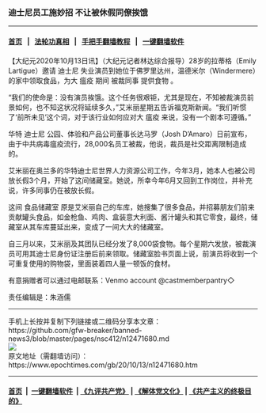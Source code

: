 ### 迪士尼员工施妙招 不让被休假同僚挨饿
------------------------

#### [首页](https://github.com/gfw-breaker/banned-news3/blob/master/README.md) &nbsp;&nbsp;|&nbsp;&nbsp; [法轮功真相](https://github.com/begood0513/basic/blob/master/README.md)  &nbsp;&nbsp;|&nbsp;&nbsp; [手把手翻墙教程](https://github.com/gfw-breaker/guides/wiki)  &nbsp;&nbsp;|&nbsp;&nbsp; [一键翻墙软件](https://github.com/gfw-breaker/nogfw/blob/master/README.md)  



<div><p>
 【大纪元2020年10月13日讯】（大纪元记者林达综合报导）28岁的拉蒂格（Emily Lartigue）邀请
 <ok href="https://www.epochtimes.com/gb/tag/%E8%BF%AA%E5%A3%AB%E5%B0%BC.html">
  迪士尼
 </ok>
 失业演员到她位于佛罗里达州，温德米尔（Windermere）的家中领取食品，为大
 <ok href="https://www.epochtimes.com/gb/tag/%E7%98%9F%E7%96%AB.html">
  瘟疫
 </ok>
 期间
 <ok href="https://www.epochtimes.com/gb/tag/%E8%A2%AB%E8%A3%81%E5%90%8C%E4%BA%8B.html">
  被裁同事
 </ok>
 <ok href="https://www.epochtimes.com/gb/tag/%E6%8F%90%E4%BE%9B%E9%A3%9F%E7%89%A9.html">
  提供食物
 </ok>
 。
</p>
<p>
 “我们的使命是：没有演员挨饿。这个任务很艰钜，尤其是现在，不知被裁演员前景如何，也不知这状况将延续多久，”艾米丽星期五告诉福克斯新闻。“我们听惯了‘前所未见’这个词，对于该行业如何应对大
 <ok href="https://www.epochtimes.com/gb/tag/%E7%98%9F%E7%96%AB.html">
  瘟疫
 </ok>
 来说，没有一个剧本可遵循。”
</p>
<p>
 华特
 <ok href="https://www.epochtimes.com/gb/tag/%E8%BF%AA%E5%A3%AB%E5%B0%BC.html">
  迪士尼
 </ok>
 公园、体验和产品公司董事长达马罗（Josh D’Amaro）日前宣布，由于中共病毒瘟疫流行，28,000名员工被裁，他说，裁员是社交距离限制造成的。
</p>
<p>
 艾米丽在奥兰多的华特迪士尼世界人力资源公司工作，今年3月，她本人也被公司放长假3个月，开始了这间储藏室。她说，所幸今年6月又回到工作岗位，并补充说，许多同事仍在被放长假。
</p>
<p>
 这间
 <ok href="https://www.epochtimes.com/gb/tag/%E9%A3%9F%E5%93%81%E5%82%A8%E8%97%8F%E5%AE%A4.html">
  食品储藏室
 </ok>
 原是艾米丽自己的车库，她搜集了很多食品，并招募朋友们前来贡献罐头食品，如金枪鱼、鸡肉、盒装意大利面、酱汁罐头和其它零食，最终，储藏室从其车库蔓延出来，变成了一间大大的储藏室。
</p>
<p>
 自三月以来，艾米丽及其团队已经分发了8,000袋食物。每个星期六发放，被裁演员可用其迪士尼身份证注册后前来领取。储藏室脸书页面上说，前演员将收到一个可重复使用的购物袋，里面装着四人量一顿饭的食材。
</p>
<p>
 有意捐赠者可以通过电邮联系：Venmo account @castmemberpantry◇
</p>
<p>
 责任编辑是：朱涵儒
</p>
</div>
<hr/>
手机上长按并复制下列链接或二维码分享本文章：<br/>
https://github.com/gfw-breaker/banned-news3/blob/master/pages/nsc412/n12471680.md <br/>
<a href='https://github.com/gfw-breaker/banned-news3/blob/master/pages/nsc412/n12471680.md'><img src='https://github.com/gfw-breaker/banned-news3/blob/master/pages/nsc412/n12471680.md.png'/></a> <br/>
原文地址（需翻墙访问）：https://www.epochtimes.com/gb/20/10/13/n12471680.htm


------------------------
#### [首页](https://github.com/gfw-breaker/banned-news3/blob/master/README.md) &nbsp;|&nbsp; [一键翻墙软件](https://github.com/gfw-breaker/nogfw/blob/master/README.md) &nbsp;| [《九评共产党》](https://github.com/gfw-breaker/9ping.md/blob/master/README.md#九评之一评共产党是什么) | [《解体党文化》](https://github.com/gfw-breaker/jtdwh.md/blob/master/README.md) | [《共产主义的终极目的》](https://github.com/gfw-breaker/gczydzjmd.md/blob/master/README.md)


<img src='http://gfw-breaker.win/banned-news3/pages/nsc412/n12471680.md' width='0px' height='0px'/>